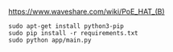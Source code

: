 https://www.waveshare.com/wiki/PoE_HAT_(B)

```
sudo apt-get install python3-pip
sudo pip install -r requirements.txt
sudo python app/main.py
```